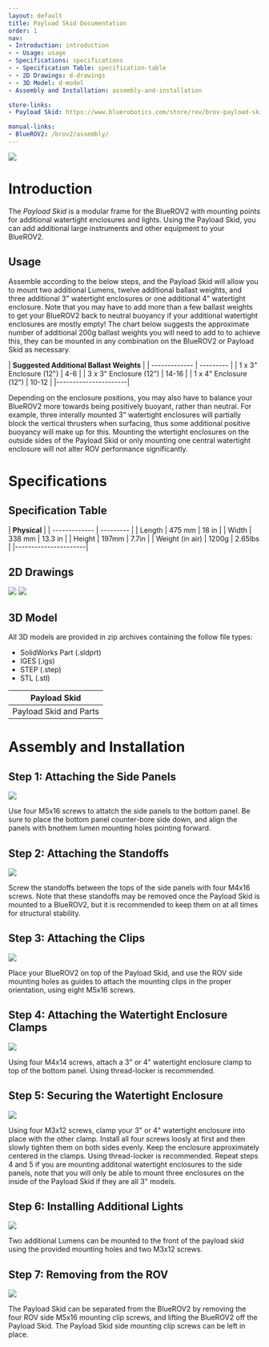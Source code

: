 ```yaml
---
layout: default
title: Payload Skid Documentation
order: 1
nav:
- Introduction: introduction
- - Usage: usage
- Specifications: specifications
- - Specification Table: specification-table
- - 2D Drawings: d-drawings
- - 3D Model: d-model
- Assembly and Installation: assembly-and-installation

store-links:
- Payload Skid: https://www.bluerobotics.com/store/rov/brov-payload-skid/

manual-links:
- BlueROV2: /brov2/assembly/
---
```


<img src="/payload-skid/cad/banner-style-1.png" class="img-responsive img-center" style="max-width:800px"  />

# Introduction

The <em>Payload Skid</em> is a modular frame for the BlueROV2 with mounting points for additional watertight enclosures and lights. Using the Payload Skid, you can add additional large instruments and other equipment to your BlueROV2.

## Usage

Assemble according to the below steps, and the Payload Skid will allow you to mount two additional Lumens, twelve additional ballast weights, and three additional 3" watertight enclosures or one additional 4" watertight enclosure. Note that you may have to add more than a few ballast weights to get your BlueROV2 back to neutral buoyancy if your additional watertight enclosures are mostly empty! The chart below suggests the approximate number of additional 200g ballast weights you will need to add to to achieve this, they can be mounted in any combination on the BlueROV2 or Payload Skid as necessary. 

|  **Suggested Additional Ballast Weights**  |
| ------------- | --------- |
| 1 x 3" Enclosure (12") | 4-6 | 
| 3 x 3" Enclosure (12") | 14-16 | 
| 1 x 4" Enclosure (12") | 10-12 | 
|----------------------|

Depending on the enclosure positions, you may also have to balance your BlueROV2 more towards being positively buoyant, rather than neutral. For example, three interally mounted 3" watertight enclosures will partially block the vertical thrusters when surfacing, thus some additional positive buoyancy will make up for this. Mounting the wtertight enclosures on the outside sides of the Payload Skid or only mounting one central watertight enclosure will not alter ROV performance significantly.

# Specifications

## Specification Table

|  **Physical**  |
| ------------- | --------- |
| Length | 475 mm | 18 in |
| Width | 338 mm | 13.3 in |
| Height | 197mm | 7.7in |
| Weight (in air) | 1200g | 2.65lbs |
|----------------------|


## 2D Drawings

<img src="/payload-skid/cad/payload-skid-2view.png" class="img-responsive img-center" style="max-width:800px" />

<img src="/payload-skid/cad/rov-payload-dimensions.png" class="img-responsive img-center" style="max-width:800px" />

## 3D Model

All 3D models are provided in zip archives containing the follow file types:

- SolidWorks Part (.sldprt)
- IGES (.igs) 
- STEP (.step)
- STL (.stl)

|		**Payload Skid**																						|
| --------------------------------------------------------------------------------------------- |
| Payload Skid and Parts  | [BROV-PAYLOAD-SKID-R1.zip](cad/BROV-PAYLOAD-SKID-R1.zip) |

# Assembly and Installation

## Step 1: Attaching the Side Panels

<img src="/payload-skid/cad/payload-step-1.png" class="img-responsive img-center" style="max-width:800px"  />

Use four M5x16 screws to attatch the side panels to the bottom panel. Be sure to place the bottom panel counter-bore side down, and align the panels with bnothem lumen mounting holes pointing forward.

## Step 2: Attaching the Standoffs

<img src="/payload-skid/cad/payload-step-2.png" class="img-responsive img-center" style="max-width:800px"  />

Screw the standoffs between the tops of the side panels with four M4x16 screws. Note that these standoffs may be removed once the Payload Skid is mounted to a BlueROV2, but it is recommended to keep them on at all times for structural stability.

## Step 3: Attaching the Clips 

<img src="/payload-skid/cad/payload-step-3.png" class="img-responsive img-center" style="max-width:800px"  />

Place your BlueROV2 on top of the Payload Skid, and use the ROV side mounting holes as guides to attach the mounting clips in the proper orientation, using eight M5x16 screws.

## Step 4: Attaching the Watertight Enclosure Clamps

<img src="/payload-skid/cad/payload-step-4.png" class="img-responsive img-center" style="max-width:800px"  />

Using four M4x14 screws, attach a 3" or 4" watertight enclosure clamp to top of the bottom panel. Using thread-locker is recommended.

## Step 5: Securing the Watertight Enclosure

<img src="/payload-skid/cad/payload-step-5.png" class="img-responsive img-center" style="max-width:800px"  />

Using four M3x12 screws, clamp your 3" or 4" watertight enclosure into place with the other clamp. Install all four screws loosly at first and then slowly tighten them on both sides evenly. Keep the enclosure approximately centered in the clamps. Using thread-locker is recommended. Repeat steps 4 and 5 if you are mounting additonal watertight enclosures to the side panels, note that you will only be able to mount three enclosures on the inside of the Payload Skid if they are all 3" models.

## Step 6: Installing Additional Lights

<img src="/payload-skid/cad/payload-step-6.png" class="img-responsive img-center" style="max-width:800px"  />

Two additional Lumens can be mounted to the front of the payload skid using the provided mounting holes and two M3x12 screws.

## Step 7: Removing from the ROV

<img src="/payload-skid/cad/payload-skid-2.png" class="img-responsive img-center" style="max-width:600px"  />

The Payload Skid can be separated from the BlueROV2 by removing the four ROV side M5x16 mounting clip screws, and lifting the BlueROV2 off the Payload Skid. The Payload Skid side mounting clip screws can be left in place.


